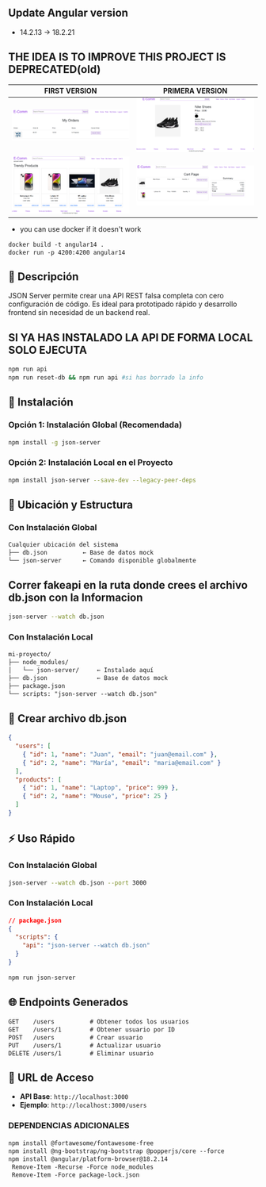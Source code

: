 
## Update Angular version
- 14.2.13 -> 18.2.21
## THE IDEA IS TO IMPROVE THIS PROJECT IS DEPRECATED(old)
|     FIRST VERSION        |      PRIMERA VERSION      |
|--------------------------|---------------------------|
|![image](images/image.png)|![image](images/image1.png)|
|![image](images/image2.png)|![image](images/image3.png)|

- you can use docker if it doesn't work 
```
docker build -t angular14 .
docker run -p 4200:4200 angular14
```
## 📖 Descripción
JSON Server permite crear una API REST falsa completa con cero configuración de código. Es ideal para prototipado rápido y desarrollo frontend sin necesidad de un backend real.

## SI YA HAS INSTALADO LA API DE FORMA LOCAL SOLO EJECUTA 
```bash
npm run api
npm run reset-db && npm run api #si has borrado la info
```
## 🚀 Instalación

### Opción 1: Instalación Global (Recomendada)
```bash
npm install -g json-server
```

### Opción 2: Instalación Local en el Proyecto
```bash
npm install json-server --save-dev --legacy-peer-deps
```
## 📁 Ubicación y Estructura

### Con Instalación Global
```
Cualquier ubicación del sistema
├── db.json          ← Base de datos mock
└── json-server      ← Comando disponible globalmente
```
## Correr fakeapi en la ruta donde crees el archivo db.json con la Informacion
```bash
json-server --watch db.json
```
### Con Instalación Local  
```
mi-proyecto/
├── node_modules/
│   └── json-server/     ← Instalado aquí
├── db.json              ← Base de datos mock
├── package.json
└── scripts: "json-server --watch db.json"
```

## 📄 Crear archivo db.json

```json
{
  "users": [
    { "id": 1, "name": "Juan", "email": "juan@email.com" },
    { "id": 2, "name": "María", "email": "maria@email.com" }
  ],
  "products": [
    { "id": 1, "name": "Laptop", "price": 999 },
    { "id": 2, "name": "Mouse", "price": 25 }
  ]
}
```

## ⚡ Uso Rápido

### Con Instalación Global
```bash
json-server --watch db.json --port 3000
```

### Con Instalación Local
```json
// package.json
{
  "scripts": {
    "api": "json-server --watch db.json"
  }
}
```

```bash
npm run json-server
```

## 🌐 Endpoints Generados

```
GET    /users          # Obtener todos los usuarios
GET    /users/1        # Obtener usuario por ID
POST   /users          # Crear usuario
PUT    /users/1        # Actualizar usuario
DELETE /users/1        # Eliminar usuario
```

## 🔗 URL de Acceso
- **API Base**: `http://localhost:3000`
- **Ejemplo**: `http://localhost:3000/users`


### DEPENDENCIAS ADICIONALES
```
npm install @fortawesome/fontawesome-free
npm install @ng-bootstrap/ng-bootstrap @popperjs/core --force
npm install @angular/platform-browser@18.2.14
 Remove-Item -Recurse -Force node_modules
 Remove-Item -Force package-lock.json
